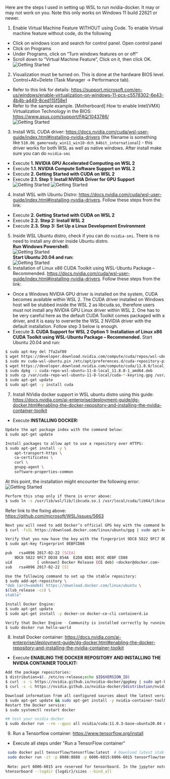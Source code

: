 Here are the steps I used in setting up WSL to run nvidia-docker. It may or may not work on you.  Note this only works on Windows 11 build 22621 or newer.

1. Enable Virtual Machine Feature WITHOUT using Code. To enable Virtual machine feature without code, do the following
- Click on windows icon and search for control panel. Open control panel
- Click on Programs
- Under Programs, click on “Turn windows features on or off“
- Scroll down to “Virtual Machine Feature“, Click on it, then click OK.
![Getting Started](turn-virtual-platform-on-and-off.png)
2. Visualization must be turned on. This is done at the hardware BIOS level. Control+Alt+Delete (Task Manager -> Performance tab). 
- Refer to this link for details: https://support.microsoft.com/en-us/windows/enable-virtualization-on-windows-11-pcs-c5578302-6e43-4b4b-a449-8ced115f58e1
- Refer to the sample example. [Motherboard] How to enable Intel(VMX) Virtualization Technology in the BIOS: https://www.asus.com/support/FAQ/1043786/
<br>![Getting Started](visualization.jpg)
3. Install WSL CUDA driver: https://docs.nvidia.com/cuda/wsl-user-guide/index.html#installing-nvidia-drivers  (the filename is something like `510.06_gameready_win11_win10-dch_64bit_international`) - this driver works for both WSL as well as native windows. After install make sure you can do `nvidia-smi`
- Execute <b>1. NVIDIA GPU Accelerated Computing on WSL 2</b>
- Execute <b>1.1. NVIDIA Compute Software Support on WSL 2</b>
- Execute <b>2. Getting Started with CUDA on WSL 2</b>
- Execute <b>2.1. Step 1: Install NVIDIA Driver for GPU Support</b>
<br>![Getting Started](nvidia_driver_scr_001.png)
![Getting Started](nvidia_driver_scr_002.png)
4. Install WSL with Ubuntu Distro:  https://docs.nvidia.com/cuda/wsl-user-guide/index.html#installing-nvidia-drivers. Follow these steps from the link:
- Execute <b>2. Getting Started with CUDA on WSL 2</b>
- Execute <b>2.2. Step 2: Install WSL 2</b>
- Execute <b>2.3. Step 3: Set Up a Linux Development Environment</b>
5. Inside WSL Ubuntu distro, check if you can do `nvidia-smi`. There is no need to install any driver inside Ubuntu distro.
<br><b>Run Windows Powershell:</b>
<br>![Getting Started](nvidia_driver_scr_003.png)
<br><b>Start Ubuntu 20.04 and run:</b>
<br>![Getting Started](nvidia_driver_scr_004.png)
6. Installation of Linux x86 CUDA Toolkit using WSL-Ubuntu Package – Recommended. https://docs.nvidia.com/cuda/wsl-user-guide/index.html#installing-nvidia-drivers. Follow these steps from the link:
- Once a Windows NVIDIA GPU driver is installed on the system, CUDA becomes available within WSL 2. The CUDA driver installed on Windows host will be stubbed inside the WSL 2 as libcuda.so, therefore users must not install any NVIDIA GPU Linux driver within WSL 2. One has to be very careful here as the default CUDA Toolkit comes packaged with a driver, and it is easy to overwrite the WSL 2 NVIDIA driver with the default installation. Follow step 3 below is enough.
- Execute <b>3. CUDA Support for WSL 2 Option 1: Installation of Linux x86 CUDA Toolkit using WSL-Ubuntu Package – Recommended.</b> Start Ubuntu 20.04 and run:
```bash
$ sudo apt-key del 7fa2af80
$ wget https://developer.download.nvidia.com/compute/cuda/repos/wsl-ubuntu/x86_64/cuda-wsl-ubuntu.pin
$ sudo mv cuda-wsl-ubuntu.pin /etc/apt/preferences.d/cuda-repository-pin-600
$ wget https://developer.download.nvidia.com/compute/cuda/11.8.0/local_installers/cuda-repo-wsl-ubuntu-11-8-local_11.8.0-1_amd64.deb
$ sudo dpkg -i cuda-repo-wsl-ubuntu-11-8-local_11.8.0-1_amd64.deb
$ sudo cp /var/cuda-repo-wsl-ubuntu-11-8-local/cuda-*-keyring.gpg /usr/share/keyrings/
$ sudo apt-get update
$ sudo apt-get -y install cuda
```
7. Install NVidia docker support in WSL ubuntu distro using this guide: https://docs.nvidia.com/ai-enterprise/deployment-guide/dg-docker.html#enabling-the-docker-repository-and-installing-the-nvidia-container-toolkit
- Execute <b>INSTALLING DOCKER:</b>

```bash
Update the apt package index with the command below:
$ sudo apt-get update

Install packages to allow apt to use a repository over HTTPS:
$ sudo apt-get install -y \
    apt-transport-https \
    ca-certificates \
    curl \
    gnupg-agent \
    software-properties-common
```
At this point, the installation might encounter the following error:
<br>![Getting Started](docker_error.png)
```bash
Perform this step only if there is error above:
$ sudo ln -s /usr/lib/wsl/lib/libcuda.so.1 /usr/local/cuda/lib64/libcuda.so
```
Refer link to the fixing above: https://github.com/microsoft/WSL/issues/5663

```bash
Next you will need to add Docker’s official GPG key with the command below:
$ curl -fsSL https://download.docker.com/linux/ubuntu/gpg | sudo apt-key add -

Verify that you now have the key with the fingerprint 9DC8 5822 9FC7 DD38 854A E2D8 8D81 803C 0EBF CD88, by searching for the last 8 characters of the fingerprint:
$ sudo apt-key fingerprint 0EBFCD88

pub   rsa4096 2017-02-22 [SCEA]
    9DC8 5822 9FC7 DD38 854A  E2D8 8D81 803C 0EBF CD88
uid           [ unknown] Docker Release (CE deb) <docker@docker.com>
sub   rsa4096 2017-02-22 [S]

Use the following command to set up the stable repository:
$ sudo add-apt-repository \
"deb [arch=amd64] https://download.docker.com/linux/ubuntu \
$(lsb_release -cs) \
stable"

Install Docker Engine:
$ sudo apt-get update
$ sudo apt-get install -y docker-ce docker-ce-cli containerd.io

Verify that Docker Engine - Community is installed correctly by running the hello-world image:
$ sudo docker run hello-world
```
8. Install Docker container: https://docs.nvidia.com/ai-enterprise/deployment-guide/dg-docker.html#enabling-the-docker-repository-and-installing-the-nvidia-container-toolkit
- Execute <b>ENABLING THE DOCKER REPOSITORY AND INSTALLING THE NVIDIA CONTAINER TOOLKIT:</b> 

```bash
Add the package repositories:
$ distribution=$(. /etc/os-release;echo $ID$VERSION_ID)
$ curl -s -L https://nvidia.github.io/nvidia-docker/gpgkey | sudo apt-key add -
$ curl -s -L https://nvidia.github.io/nvidia-docker/$distribution/nvidia-docker.list | sudo tee /etc/apt/sources.list.d/nvidia-docker.list

Download information from all configured sources about the latest versions of the packages and install the nvidia-container-toolkit package:
$ sudo apt-get update && sudo apt-get install -y nvidia-container-toolkit
Restart the Docker service:
$ sudo systemctl restart docker

## test your nvidia docker 
$ sudo docker run --rm --gpus all nvidia/cuda:11.0.3-base-ubuntu20.04 nvidia-smi
```
9. Run a Tensorflow container: https://www.tensorflow.org/install
- Execute all steps under "Run a TensorFlow container"

```bash
 sudo docker pull tensorflow/tensorflow:latest  # Download latest stable image
 sudo docker run -it -p 8888:8888 -p 6006-6015:6006-6015 tensorflow/tensorflow:latest-jupyter # Start Jupyter server
 
 Note: port 6006-6015 are reserved for tensorboard. In the jypyter notebook, MUST use –bind all:
%tensorboard --logdir {logdir}/sizes --bind_all
```